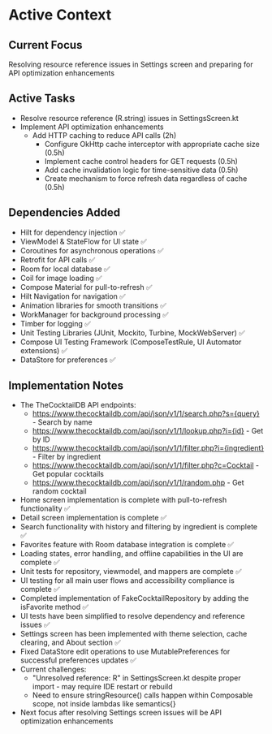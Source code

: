 # Active Context

## Current Focus
Resolving resource reference issues in Settings screen and preparing for API optimization enhancements

## Active Tasks
- Resolve resource reference (R.string) issues in SettingsScreen.kt
- Implement API optimization enhancements
  - Add HTTP caching to reduce API calls (2h)
    - Configure OkHttp cache interceptor with appropriate cache size (0.5h)
    - Implement cache control headers for GET requests (0.5h)
    - Add cache invalidation logic for time-sensitive data (0.5h)
    - Create mechanism to force refresh data regardless of cache (0.5h)

## Dependencies Added
- Hilt for dependency injection ✅
- ViewModel & StateFlow for UI state ✅
- Coroutines for asynchronous operations ✅
- Retrofit for API calls ✅
- Room for local database ✅
- Coil for image loading ✅
- Compose Material for pull-to-refresh ✅
- Hilt Navigation for navigation ✅
- Animation libraries for smooth transitions ✅
- WorkManager for background processing ✅
- Timber for logging ✅
- Unit Testing Libraries (JUnit, Mockito, Turbine, MockWebServer) ✅
- Compose UI Testing Framework (ComposeTestRule, UI Automator extensions) ✅
- DataStore for preferences ✅

## Implementation Notes
- The TheCocktailDB API endpoints:
  - https://www.thecocktaildb.com/api/json/v1/1/search.php?s={query} - Search by name
  - https://www.thecocktaildb.com/api/json/v1/1/lookup.php?i={id} - Get by ID
  - https://www.thecocktaildb.com/api/json/v1/1/filter.php?i={ingredient} - Filter by ingredient
  - https://www.thecocktaildb.com/api/json/v1/1/filter.php?c=Cocktail - Get popular cocktails
  - https://www.thecocktaildb.com/api/json/v1/1/random.php - Get random cocktail
- Home screen implementation is complete with pull-to-refresh functionality ✅
- Detail screen implementation is complete ✅
- Search functionality with history and filtering by ingredient is complete ✅
- Favorites feature with Room database integration is complete ✅
- Loading states, error handling, and offline capabilities in the UI are complete ✅
- Unit tests for repository, viewmodel, and mappers are complete ✅
- UI testing for all main user flows and accessibility compliance is complete ✅
- Completed implementation of FakeCocktailRepository by adding the isFavorite method ✅
- UI tests have been simplified to resolve dependency and reference issues ✅
- Settings screen has been implemented with theme selection, cache clearing, and About section ✅
- Fixed DataStore edit operations to use MutablePreferences for successful preferences updates ✅
- Current challenges:
  - "Unresolved reference: R" in SettingsScreen.kt despite proper import - may require IDE restart or rebuild
  - Need to ensure stringResource() calls happen within Composable scope, not inside lambdas like semantics{}
- Next focus after resolving Settings screen issues will be API optimization enhancements